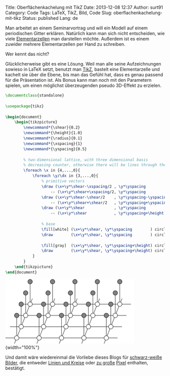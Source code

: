 Title: Oberflächenkachelung mit TikZ
Date: 2013-12-08 12:37
Author: surt91
Category: Code
Tags: LaTeX, TikZ, Bild, Code
Slug: oberflachenkachelung-mit-tikz
Status: published
Lang: de

Man arbeitet an einem Seminarvortrag und will ein Modell auf einem
periodischen Gitter erklären. Natürlich kann man sich nicht entscheiden,
wie viele [Elementarzellen](http://de.wikipedia.org/wiki/Elementarzelle)
man darstellen möchte. Außerdem ist es einem zuwider mehrere
Elementarzellen per Hand zu schreiben.

Wer kennt das nicht?

Glücklicherweise gibt es eine Lösung. Weil man alle seine Aufzeichnungen
sowieso in LaTeX setzt, benutzt
man [TikZ](http://www.texample.net/tikz/examples/), bastelt eine
Elementarzelle und kachelt sie über die Ebene, bis man das Gefühl hat,
dass es genau passend für die Präsentation ist.
Als Bonus kann man noch mit den Parametern spielen, um einen möglichst
überzeugenden pseudo 3D-Effekt zu erzielen.

```latex
\documentclass{standalone}

\usepackage{tikz}

\begin{document}
    \begin{tikzpicture}
        \newcommand*{\shear}{0.2}
        \newcommand*{\height}{1.0}
        \newcommand*{\radius}{0.1}
        \newcommand*{\xspacing}{1}
        \newcommand*{\yspacing}{0.5}

        % two-dimensional lattice, with three dimensional basis
        % decreasing counter, otherwise there will be lines through the circles
        \foreach \x in {4,...,0}{
            \foreach \y/\dx in {3,...,0}{
                % primitive vectors
                \draw (\x+\y*\shear-\xspacing/2 , \y*\yspacing            )
                    -- (\x+\y*\shear+\xspacing/2, \y*\yspacing            );
                \draw (\x+\y*\shear-\shear/2    , \y*\yspacing-\yspacing/2)
                    -- (\x+\y*\shear+\shear/2   , \y*\yspacing+\yspacing/2);
                \draw (\x+\y*\shear             , \y*\yspacing            )
                    -- (\x+\y*\shear            , \y*\yspacing+\height    );

                % base
                \fill[white] (\x+\y*\shear, \y*\yspacing        ) circle(\radius);
                \draw        (\x+\y*\shear, \y*\yspacing        ) circle(\radius);

                \fill[gray]  (\x+\y*\shear, \y*\yspacing+\height) circle(\radius);
                \draw        (\x+\y*\shear, \y*\yspacing+\height) circle(\radius);
            }
        }
    \end{tikzpicture}
\end{document}
```

![Isingmodell mit Kopplung](/img/standaloneIsing.svg){width="100%"}

Und damit wäre wiedereinmal die Vorliebe dieses Blogs für [schwarz-weiße
Bilder]({filename}/conways-game-of-life.md),
die entweder [Linien und Kreise]({filename}/proximity-graphs.md)
oder [zu große]({filename}/seltsamer-attraktor.md)
[Pixel]({filename}/rule-90.md)
enthalten, bestätigt.
